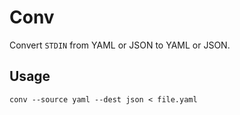 # Conv

Convert `STDIN` from YAML or JSON to YAML or JSON.

## Usage

```shell
conv --source yaml --dest json < file.yaml
```
